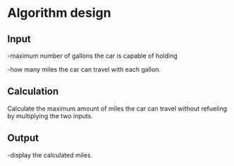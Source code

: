 # Algorithm design
## Input

-maximum number of gallons the car is capable of holding

-how many miles the car can travel with each gallon.
## Calculation

Calculate the maximum amount of miles the car can travel without refueling by multiplying the two inputs.
## Output

-display the calculated miles.
